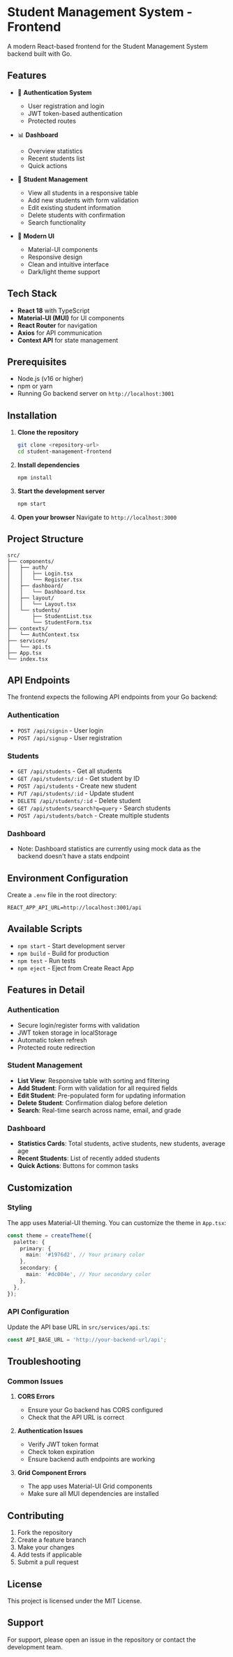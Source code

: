 # Student Management System - Frontend

A modern React-based frontend for the Student Management System backend built with Go.

## Features

- 🔐 **Authentication System**
  - User registration and login
  - JWT token-based authentication
  - Protected routes

- 📊 **Dashboard**
  - Overview statistics
  - Recent students list
  - Quick actions

- 👥 **Student Management**
  - View all students in a responsive table
  - Add new students with form validation
  - Edit existing student information
  - Delete students with confirmation
  - Search functionality

- 🎨 **Modern UI**
  - Material-UI components
  - Responsive design
  - Clean and intuitive interface
  - Dark/light theme support

## Tech Stack

- **React 18** with TypeScript
- **Material-UI (MUI)** for UI components
- **React Router** for navigation
- **Axios** for API communication
- **Context API** for state management

## Prerequisites

- Node.js (v16 or higher)
- npm or yarn
- Running Go backend server on `http://localhost:3001`

## Installation

1. **Clone the repository**
   ```bash
   git clone <repository-url>
   cd student-management-frontend
   ```

2. **Install dependencies**
   ```bash
   npm install
   ```

3. **Start the development server**
   ```bash
   npm start
   ```

4. **Open your browser**
   Navigate to `http://localhost:3000`

## Project Structure

```
src/
├── components/
│   ├── auth/
│   │   ├── Login.tsx
│   │   └── Register.tsx
│   ├── dashboard/
│   │   └── Dashboard.tsx
│   ├── layout/
│   │   └── Layout.tsx
│   └── students/
│       ├── StudentList.tsx
│       └── StudentForm.tsx
├── contexts/
│   └── AuthContext.tsx
├── services/
│   └── api.ts
├── App.tsx
└── index.tsx
```

## API Endpoints

The frontend expects the following API endpoints from your Go backend:

### Authentication
- `POST /api/signin` - User login
- `POST /api/signup` - User registration

### Students
- `GET /api/students` - Get all students
- `GET /api/students/:id` - Get student by ID
- `POST /api/students` - Create new student
- `PUT /api/students/:id` - Update student
- `DELETE /api/students/:id` - Delete student
- `GET /api/students/search?q=query` - Search students
- `POST /api/students/batch` - Create multiple students

### Dashboard
- Note: Dashboard statistics are currently using mock data as the backend doesn't have a stats endpoint

## Environment Configuration

Create a `.env` file in the root directory:

```env
REACT_APP_API_URL=http://localhost:3001/api
```

## Available Scripts

- `npm start` - Start development server
- `npm build` - Build for production
- `npm test` - Run tests
- `npm eject` - Eject from Create React App

## Features in Detail

### Authentication
- Secure login/register forms with validation
- JWT token storage in localStorage
- Automatic token refresh
- Protected route redirection

### Student Management
- **List View**: Responsive table with sorting and filtering
- **Add Student**: Form with validation for all required fields
- **Edit Student**: Pre-populated form for updating information
- **Delete Student**: Confirmation dialog before deletion
- **Search**: Real-time search across name, email, and grade

### Dashboard
- **Statistics Cards**: Total students, active students, new students, average age
- **Recent Students**: List of recently added students
- **Quick Actions**: Buttons for common tasks

## Customization

### Styling
The app uses Material-UI theming. You can customize the theme in `App.tsx`:

```typescript
const theme = createTheme({
  palette: {
    primary: {
      main: '#1976d2', // Your primary color
    },
    secondary: {
      main: '#dc004e', // Your secondary color
    },
  },
});
```

### API Configuration
Update the API base URL in `src/services/api.ts`:

```typescript
const API_BASE_URL = 'http://your-backend-url/api';
```

## Troubleshooting

### Common Issues

1. **CORS Errors**
   - Ensure your Go backend has CORS configured
   - Check that the API URL is correct

2. **Authentication Issues**
   - Verify JWT token format
   - Check token expiration
   - Ensure backend auth endpoints are working

3. **Grid Component Errors**
   - The app uses Material-UI Grid components
   - Make sure all MUI dependencies are installed

## Contributing

1. Fork the repository
2. Create a feature branch
3. Make your changes
4. Add tests if applicable
5. Submit a pull request

## License

This project is licensed under the MIT License.

## Support

For support, please open an issue in the repository or contact the development team.
